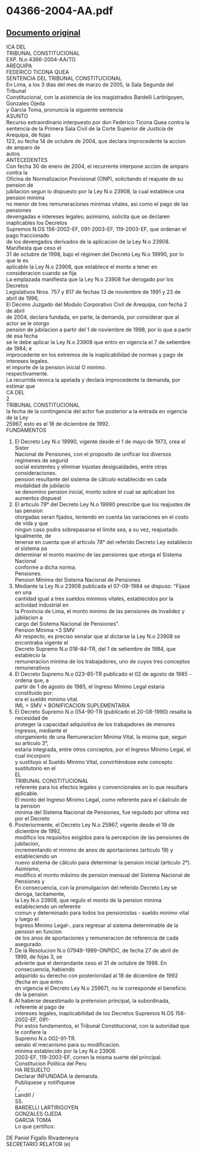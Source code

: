 
04366-2004-AA.pdf
=================
  
[Documento original](https://tc.gob.pe/jurisprudencia/2005/04366-2004-AA.pdf)  
---  
ICA DEL  
TRIBUNAL CONSTITUCIONAL  
EXP. N.o 4366-2004-AA/TO  
AREQUIPA  
FEDERICO TICONA QUEA  
SENTENCIA DEL TRIBUNAL CONSTITUCIONAL  
En Lima, a los 3 dias del mes de marzo de 2005, la Sala Segunda del Tribunal  
Constitucional, con la asistencia de los magistrados Bardelli Lartirigoyen, Gonzales Ojeda  
y Garcia Toma, pronuncia la siguiente sentencia  
ASUNTO  
Recurso extraordinario interpuesto por don Federico Ticona Quea contra la  
sentencia de la Primera Sala Civil de la Corte Superior de Justicia de Arequipa, de fojas  
123, su fecha 14 de octubre de 2004, que declara improcedente la accion de amparo de  
autos.  
ANTECEDENTES  
Con fecha 30 de enero de 2004, el recurrente interpone accion de amparo contra la  
Oficina de Normalizacion Previsional (ONP), solicitando el reajuste de su pension de  
jubilacion segun lo dispuesto por la Ley N.o 23908, la cual establece una pension minima  
no menor de tres remuneraciones minimas vitales, asi como el pago de las pensiones  
devengadas e intereses legales; asimismo, solicita que se declaren inaplicables los Decretos  
Supremos N.OS 156-2002-EF, 091-2003-EF, 119-2003-EF, que ordenan el pago fraccionado  
de los devengados derivados de la aplicacion de la Ley N.o 23908. Manifiesta que ceso el  
31 de octubre de 1998, bajo el régimen del Decreto Ley N.o 19990, por lo que le es  
aplicable la Ley N.o 23908, que establece el monto a tener en consideracion cuando se fija  
La emplazada manifiesta que la Ley N.o 23908 fue derogado por los Decretos  
Legislativos Nros. 757 y 817 de fechas 13 de noviembre de 1991 y 23 de abril de 1996,  
El Décimo Juzgado del Modulo Corporativo Civil de Arequipa, con fecha 2 de abril  
de 2004, declara fundada, en parte, la demanda, por considerar que al actor se le otorgo  
pension de jubilacion a partir del 1 de noviembre de 1998, por lo que a partir de esa fecha  
se le debe aplicar la Ley N.o 23908 que entro en vigencia el 7 de setiembre de 1984; e  
improcedente en los extremos de la inaplicabilidad de normas y pago de intereses legales.  
el importe de la pension inicial O minimo.  
respectivamente.  
La recurrida revoca la apelada y declara improcedente la demanda, por estimar que  
CA DEL  
2  
TRIBUNAL CONSTITUCIONAL  
la fecha de la contingencia del actor fue posterior a la entrada en vigencia de la Ley  
25967, esto es el 18 de diciembre de 1992.  
FUNDAMENTOS  
1. El Decreto Ley N.o 19990, vigente desde el 1 de mayo de 1973, crea el Sister  
Nacional de Pensiones, con el proposito de unificar los diversos regimenes de segurid  
social existentes y eliminar injustas desigualdades, entre otras consideraciones.  
pension resultante del sistema de câlculo establecido en cada modalidad de jubilacio  
se denomino pension inicial, monto sobre el cual se aplicaban los aumentos dispuest  
2. El articulo 79° del Decreto Ley N.o 19990 prescribe que los reajustes de las pension  
otorgadas seran fijados, teniendo en cuenta las variaciones en el costo de vida y que  
ningun caso podra sobrepasarse el limite sea, a su vez, reajustado. Igualmente, de  
tenerse en cuenta que el articulo 78° del referido Decreto Ley establecio el sistema pa  
determinar el monto maximo de las pensiones que otorga el Sistema Nacional  
conforme a dicha norma.  
Pensiones.  
Pension Minima del Sistema Nacional de Pensiones  
3. Mediante la Ley N.o 23908 publicada el 07-09-1984 se dispuso: "Fijase en una  
cantidad igual a tres sueldos minimos vitales, establecidos por la actividad industrial en  
la Provincia de Lima, el monto minimo de las pensiones de invalidez y jubilacion a  
cargo del Sistema Nacional de Pensiones".  
Pension Minima =3 SMV  
Alr respecto, es preciso senalar que al dictarse la Ley N.o 23908 se encontraba vigente el  
Decreto Supremo N.o 018-84-TR, del 1 de setiembre de 1984, que establecio la  
remuneracion minima de los trabajadores, uno de cuyos tres conceptos remunerativos  
5. El Decreto Supremo N.o 023-85-TR publicado el 02 de agosto de 1985 -ordena que, a  
partir de 1 de agosto de 1985, el Ingreso Minimo Legal estaria constituido por:  
era el sueldo minimo vital.  
IML = SMV + BONIFICACION SUPLEMENTARIA  
6. El Decreto Supremo N.o 054-90-TR (publicado el 20-08-1990) resalta la necesidad de  
proteger la capacidad adquisitiva de los trabajadores de menores ingresos, mediante el  
otorgamiento de una Remuneracion Minima Vital, la misma que, segun su articulo 3°,  
estaria integrada, entre otros conceptos, por el Ingreso Minimo Legal, el cual incorporo  
y sustituyo al Sueldo Minimo Vital, convirtiéndose este concepto sustitutorio en el  
EL  
TRIBUNAL CONSTITUCIONAL  
referente para los efectos legales y convencionales en lo que resultara aplicable.  
El monto del Ingreso Minimo Legal, como referente para el câalculo de la pension  
minima del Sistema Nacional de Pensiones, fue regulado por ultima vez por el Decreto  
7. Posteriormente, el Decreto Ley N.o 25967, vigente desde el 19 de diciembre de 1992,  
modifico los requisitos exigidos para la percepcion de las pensiones de jubilacion,  
incrementando el minimo de anos de aportaciones (articulo 19) y estableciendo un  
nuevo sistema de câlculo para determinar la pension inicial (articulo 2°). Asimismo,  
modifico el monto mâximo de pension mensual del Sistema Nacional de Pensiones y  
En consecuencia, con la promulgacion del referido Decreto Ley se deroga, tacitamente,  
la Ley N.o 23908, que regulo el monto de la pension minima estableciendo un referente  
comun y determinado para todos los pensionistas - sueldo minimo vital y luego el  
Ingreso Minimo Legal-, para regresar al sistema determinable de la pension en funcion  
de los anos de aportaciones y remuneracion de referencia de cada asegurado.  
8. De la Resolucion N.o 07949-1999-ONPIDC, de fecha 27 de abril de 1999, de fojas 3, se  
advierte que el demandante ceso el 31 de octubre de 1998. En consecuencia, habiendo  
adquirido su derecho con posterioridad al 18 de diciembre de 1992 (fecha en que entro  
en vigencia el Decreto Ley N.o 25967), no le corresponde el beneficio de la pension  
9. Al haberse desestimado la pretension principal, la subordinada, referente al pago de  
intereses legales, inaplicabilidad de los Decretos Supremos N.OS 156-2002-EF, 091-  
Por estos fundamentos, el Tribunal Constitucional, con la autoridad que le confiere la  
Supremo N.o 002-91-TR.  
senalo el mecanismo para su modificacion.  
minima establecido por la Ley N.o 23908.  
2003-EF, 119-2003-EF, corren la misma suerte del principal.  
Constitucion Politica del Peru  
HA RESUELTO  
Declarar INFUNDADA la demanda.  
Publiquese y notifiquese  
/ ,  
Landill /  
SS.  
BARDELLI LARTIRIGOYEN  
GONZALES OJEDA  
GARCIA TOMA  
Lo que çertifico:  
  
DE Paniel Figallo Rivadeneyra  
SECRETARIO RELATOR (e)